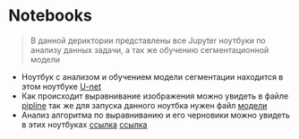 # Notebooks

> В данной дериктории представлены все Jupyter ноутбуки по анализу данных задачи, а так же обучению сегментационной модели

- Ноутбук с анализом и обучением модели сегментации находится в этом ноутбуке [U-net](unet-segment-cars-number.ipynb)
- Как происходит выравнивание изображения можно увидеть в файле [pipline](pipeline.ipynb) так же для запуска данного ноутбка нужен файл [модели](../src/model.py)
- Анализ алгоритма по выравниванию и его черновики можно увидеть в этих ноутбуках [ссылка](Aligment_numbers.ipynb) [ссылка](Aligment_numbers.ipynb)
